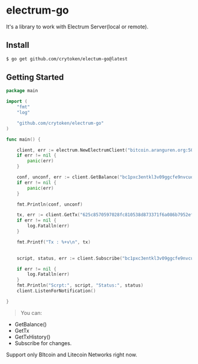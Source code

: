 electrum-go 
===

It's a library to work with Electrum Server(local or remote).

## Install 

```bash
$ go get github.com/crytoken/electum-go@latest 
```

## Getting Started

``` go
package main

import (
	"fmt"
	"log"

	"github.com/crytoken/electrum-go"
)

func main() {

	client, err := electrum.NewElectrumClient("bitcoin.aranguren.org:50001", "bitcoin")
	if err != nil {
		panic(err)
	}

	conf, unconf, err := client.GetBalance("bc1pxc3entkl3v09ggcfe9nvcuq720plfu4lf5frm3yw0a39zckuasksl83a2s")
	if err != nil {
		panic(err)
	}

	fmt.Println(conf, unconf)

	tx, err := client.GetTx("625c8570597028fc810538d873371f6a086b7952efb96e458065a78d3ba64f1d", true)
	if err != nil {
		log.Fatalln(err)
	}

	fmt.Printf("Tx : %+v\n", tx)

	
	script, status, err := client.Subscribe("bc1pxc3entkl3v09ggcfe9nvcuq720plfu4lf5frm3yw0a39zckuasksl83a2s")

	if err != nil {
		log.Fatalln(err)
	}
	fmt.Println("Scrpt:", script, "Status:", status)
	client.ListenForNotification()

}
```

>You can:

 * GetBalance()
 * GetTx
 * GetTxHistory()
 * Subscribe for changes.


Support only BItcoin and Litecoin Networks right now.

